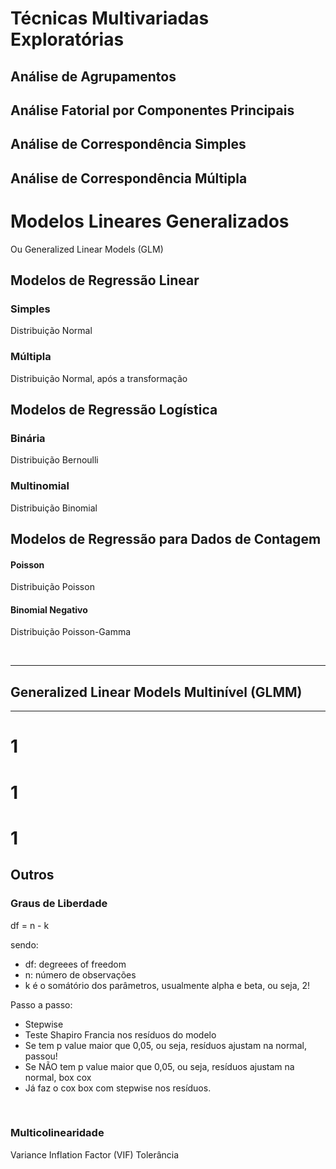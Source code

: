 

# Técnicas Multivariadas Exploratórias

## Análise de Agrupamentos





## Análise Fatorial por Componentes Principais





## Análise de Correspondência Simples





## Análise de Correspondência Múltipla





# Modelos Lineares Generalizados

Ou Generalized Linear Models (GLM)



## Modelos de Regressão Linear

### Simples

Distribuição Normal



### Múltipla

Distribuição Normal, após a transformação



## Modelos de Regressão Logística

### Binária

Distribuição Bernoulli



### Multinomial

Distribuição Binomial



## Modelos de Regressão para Dados de Contagem

#### Poisson

Distribuição Poisson



#### Binomial Negativo

Distribuição Poisson-Gamma



<br>

----

## Generalized Linear Models Multinível (GLMM)







-----

# 1

# 1

# 1

## Outros



###  Graus de Liberdade

df = n - k

sendo:
- df: degreees of freedom
- n: número de observações
- k é o somátório dos parâmetros, usualmente alpha e beta, ou seja, 2!

Passo a passo:

- Stepwise
- Teste Shapiro Francia nos resíduos do modelo
- Se tem p value maior que 0,05, ou seja, resíduos ajustam na normal, passou!
- Se NÃO tem p value maior que 0,05, ou seja, resíduos ajustam na normal, box cox
- Já faz o cox box com stepwise nos resíduos.

<br>

### Multicolinearidade

Variance Inflation Factor (VIF)
Tolerância



